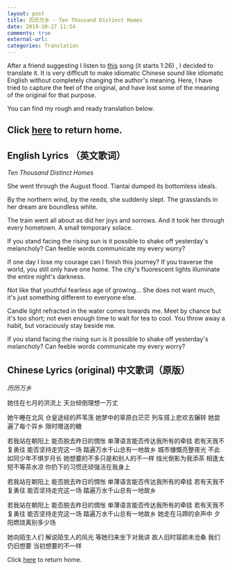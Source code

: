 ```yaml
---
layout: post
title: 历历万乡 - Ten Thousand Distinct Homes
date: 2019-10-27 11:54
comments: true
external-url:
categories: Translation
---
```


After a friend suggesting I listen to [this](https://www.youtube.com/watch?v=zlO7CGUdlmE&feature=share&fbclid=IwAR1Xeuzi8zBzVekePD1eS9QMSv3Mw4TsGZTFC_yMBqLhJ9PlizEJK8_gS-8) song (it starts 1:26) , I decided to translate it. It is very difficult to make idiomatic Chinese sound like idiomatic English without completely changing the author's meaning. Here, I have tried to capture the feel of the original, and have lost some of the meaning of the original for that purpose.  
<p>
You can find my rough and ready translation below.
</p>

Click [here](https://wigdo.github.io/papyrus/) to return home.
---

## English Lyrics （英文歌词）
*Ten Thousand Distinct Homes*
<p>
She went through the August flood. Tiantai dumped its bottomless ideals.
</p>
<p>
By the northern wind, by the reeds, she suddenly slept. The grasslands in her dream are boundless white.
</p>
<p>
The train went all about as did her joys and sorrows.
And it took her through every hometown.
A small temporary solace.
</p>
<p>
If you stand facing the rising sun is it possible to shake off yesterday's melancholy?
Can feeble words communicate my every worry?
</p>
<p>
If one day I lose my courage can I finish this journey?
If you traverse the world, you still only have one home.
The city's fluorescent lights illuminate the entire night's darkness.
</p>
<p>
Not like that youthful fearless age of growing...
She does not want much, it's just something different to everyone else.
</p>
<p>
Candle light refracted in the water comes towards me.
Meet by chance but it's too short; not even enough time to wait for tea to cool.
You throw away a habit, but voraciously stay beside me.
</p>
<p>
If you stand facing the rising sun is it possible to shake off yesterday's melancholy?
Can feeble words communicate my every worry?
</p>

## Chinese Lyrics (original) 中文歌词（原版） ##
*历历万乡*

<p>
她住在七月的洪流上
天台倾倒理想一万丈
</p>

<p>
她午睡在北风
仓皇途经的芦苇荡
她梦中的草原白茫茫
列车搭上悲欢去辗转
她尝遍了每个异乡
限时赠送的糖
</p>
<p>
若我站在朝阳上
能否脱去昨日的惆怅
单薄语言能否传达我所有的牵挂
若有天我不复勇往
能否坚持走完这一场
踏遍万水千山总有一地故乡
城市慷慨亮整夜光
不此如同少年不惧岁月长
她想要的不多只是和别人的不一样
烛光倒影为我添茶
相逢太短不等茶水凉
你扔下的习惯还顽强活在我身上
</p>

<p>
若我站在朝阳上
能否脱去昨日的惆怅
单薄语言能否传达我所有的牵挂
若有天我不复勇往
能否坚持走完这一场
踏遍万水千山总有一地故乡
</p>
<p>
若我站在朝阳上
能否脱去昨日的惆怅
单薄语言能否传达我所有的牵挂
若有天我不复勇往
能否坚持走完这一场
踏遍万水千山总有一地故乡
她走在马蹄的余声中
夕阳燃烧离别多少场
</p>
她向陌生人们
解说陌生人的风光
等她归来坐下对我讲
故人旧时容颜未沧桑
我们仍旧想要
当初想要的不一样


Click [here](https://wigdo.github.io/papyrus/) to return home.
